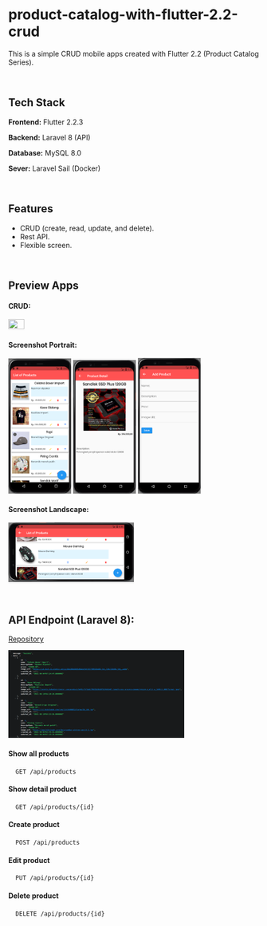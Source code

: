 # product-catalog-with-flutter-2.2-crud

This is a simple CRUD mobile apps created with Flutter 2.2 (Product Catalog Series).

<br>

## Tech Stack

**Frontend:** Flutter 2.2.3

**Backend:** Laravel 8 (API)

**Database:** MySQL 8.0

**Sever:** Laravel Sail (Docker)

<br>

## Features

- CRUD (create, read, update, and delete).
- Rest API.
- Flexible screen.

<br>

## Preview Apps

#### CRUD:
<p align="left"> 
    <img src="https://github.com/hairulloh-sukur/product-catalog-with-flutter-2.2-crud/blob/master/screenshot/preview_catalog_mobile_apps.gif" width=25% height=25%/> 
</p>

#### Screenshot Portrait:
<p align="left"> 
    <img src="https://github.com/hairulloh-sukur/product-catalog-with-flutter-2.2-crud/blob/master/screenshot/Show_Products.png" width=25% height=25%/>  
    <img src="https://github.com/hairulloh-sukur/product-catalog-with-flutter-2.2-crud/blob/master/screenshot/Detail_Product.png" width=25% height=25%/>  
    <img src="https://github.com/hairulloh-sukur/product-catalog-with-flutter-2.2-crud/blob/master/screenshot/Add_Product.png" width=25% height=25%/>
</p>

#### Screenshot Landscape:
<p align="left"> 
    <img src="https://github.com/hairulloh-sukur/product-catalog-with-flutter-2.2-crud/blob/master/screenshot/Show_Products_Landscape.png" width=50% height=50%/> 
</p>

<br>

## API Endpoint (Laravel 8):

[Repository](https://github.com/hairulloh-sukur/product-catalog-with-laravel-8-crud-api)

<img src="https://github.com/hairulloh-sukur/product-catalog-with-flutter-2.2-crud/blob/master/screenshot/REST_API.png" width=70% height=70%/>

#### Show all products
```http
  GET /api/products
```

#### Show detail product
```http
  GET /api/products/{id}
```

#### Create product
```http
  POST /api/products
```

#### Edit product
```http
  PUT /api/products/{id}
```

#### Delete product
```http
  DELETE /api/products/{id}
```
